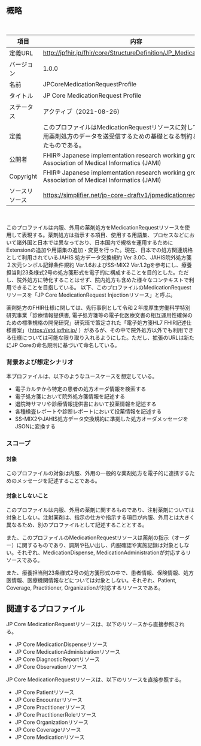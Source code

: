 ## 概略
<br>

| 項目           | 内容                                                       |
| -------------- | ---------------------------------------------------------- |
| 定義URL        | http://jpfhir.jp/fhir/core/StructureDefinition/JP_MedicationRequest |
| バージョン     | 1.0.0                                                      |
| 名前           | JPCoreMedicationRequestProfile                                   |
| タイトル       | JP Core MedicationRequest Profile                               |
| ステータス     | アクティブ（2021-08-26）                                   |
| 定義           | このプロファイルはMedicationRequestリソースに対して、内服・外用薬剤処方のデータを送受信するための基礎となる制約と拡張を定めたものである。 |
| 公開者         | FHIR® Japanese implementation research working group in Japan Association of Medical Informatics (JAMI)  |
| Copyright      | FHIR® Japanese implementation research working group in Japan Association of Medical Informatics (JAMI)  |
| ソースリソース | https://simplifier.net/jp-core-draftv1/jpmedicationrequest |

<br>

このプロファイルは内服、外用の薬剤処方をMedicationRequestリソースを使用して表現する。薬剤処方は指示する項目、使用する用語集、プロセスなどにおいて諸外国と日本では異なっており、日本国内で規格を運用するためにExtensionの追加や用語集の追加・変更を行った。現在、日本での処方関連規格として利用されているJAHIS 処方データ交換規約 Ver 3.0C、JAHIS院外処方箋２次元シンボル記録条件規約 Ver.1.6およびSS-MIX2 Ver.1.2gを参考にし、療養担当則23条様式2号の処方箋形式を電子的に構成することを目的とした。ただし、院外処方に特化することはせず、院内処方も含めた様々なコンテキストで利用できることを目指している。
以下、このプロファイルのMedicationRequestリソースを「JP Core MedicationRequest Injectionリソース」と呼ぶ。

薬剤処方のFHIR仕様に関しては、先行事例として令和２年度厚⽣労働科学特別研究事業「診療情報提供書, 電⼦処⽅箋等の電⼦化医療⽂書の相互運⽤性確保のための標準規格の開発研究」研究班で策定された「電子処方箋HL7 FHIR記述仕様書案」（https://std.jpfhir.jp/ ）があるが、その中で院外処方以外でも利用できる仕様については可能な限り取り入れるようにした。ただし、拡張のURLは新たにJP Coreの命名規則に基づいて命名している。

### 背景および想定シナリオ
本プロファイルは、以下のようなユースケースを想定している。

- 電子カルテから特定の患者の処方オーダ情報を検索する
- 電子処方箋において院外処方箋情報を記述する
- 退院時サマリや診療情報提供書において投薬情報を記述する
- 各種検査レポートや診断レポートにおいて投薬情報を記述する
- SS-MIX2やJAHIS処方データ交換規約に準拠した処方オーダメッセージをJSONに変換する

### スコープ
#### 対象
このプロファイルの対象は内服、外用の一般的な薬剤処方を電子的に連携するためのメッセージを記述することである。

#### 対象としないこと
このプロファイルは内服、外用の薬剤に関するものであり、注射薬剤については対象としない。注射薬剤は、指示の仕方や指示する項目が内服、外用とは大きく異なるため、別のプロファイルとして記述することとする。

また、このプロファイルのMedicationRequestリソースは薬剤の指示（オーダー）に関するものであり、調剤や払い出し、内服確認や実施記録は対象としない。それぞれ、MedicationDispense, MedicationAdministrationが対応するリソースである。

また、療養担当則23条様式2号の処方箋形式の中で、患者情報、保険情報、処方医情報、医療機関情報などについては対象としない。それぞれ、Patient, Coverage, Practitioner, Organizationが対応するリソースである。

## 関連するプロファイル
JP Core MedicationRequestリソースは、以下のリソースから直接参照される。

- JP Core MedicationDispenseリソース
- JP Core MedicationAdministrationリソース
- JP Core DiagnosticReportリソース
- JP Core Observationリソース

JP Core MedicationRequestリソースは、以下のリソースを直接参照する。

- JP Core Patientリソース
- JP Core Encounterリソース
- JP Core Practitionerリソース
- JP Core PractitionerRoleリソース
- JP Core Organizationリソース
- JP Core Coverageリソース
- JP Core Medicationリソース

